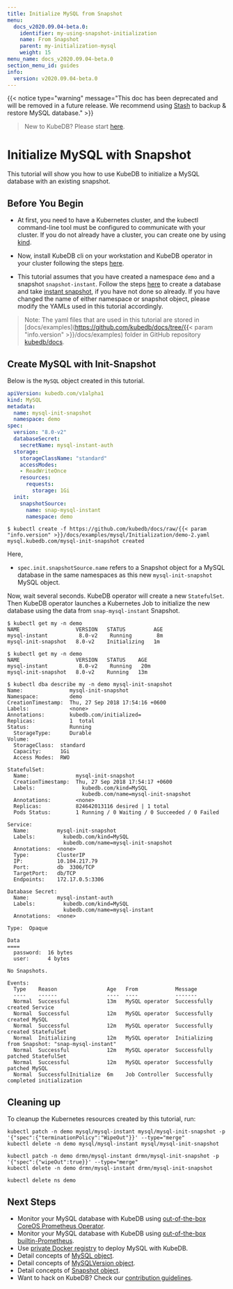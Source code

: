 ```yaml
---
title: Initialize MySQL from Snapshot
menu:
  docs_v2020.09.04-beta.0:
    identifier: my-using-snapshot-initialization
    name: From Snapshot
    parent: my-initialization-mysql
    weight: 15
menu_name: docs_v2020.09.04-beta.0
section_menu_id: guides
info:
  version: v2020.09.04-beta.0
---
```


{{< notice type="warning" message="This doc has been deprecated and will be removed in a future release. We recommend using [Stash](/docs/v2020.09.04-beta.0/guides/mysql/snapshot/stash) to backup & restore MySQL database." >}}

> New to KubeDB? Please start [here](/docs/v2020.09.04-beta.0/concepts/README).

# Initialize MySQL with Snapshot

This tutorial will show you how to use KubeDB to initialize a MySQL database with an existing snapshot.

## Before You Begin

- At first, you need to have a Kubernetes cluster, and the kubectl command-line tool must be configured to communicate with your cluster. If you do not already have a cluster, you can create one by using [kind](https://kind.sigs.k8s.io/docs/user/quick-start/).

- Now, install KubeDB cli on your workstation and KubeDB operator in your cluster following the steps [here](/docs/v2020.09.04-beta.0/setup/README).

- This tutorial assumes that you have created a namespace `demo` and a snapshot `snapshot-instant`. Follow the steps [here](/docs/v2020.09.04-beta.0/guides/mysql/snapshot/backup-and-restore) to create a database and take [instant snapshot](/docs/v2020.09.04-beta.0/guides/mysql/snapshot/backup-and-restore#instant-backups), if you have not done so already. If you have changed the name of either namespace or snapshot object, please modify the YAMLs used in this tutorial accordingly.

> Note: The yaml files that are used in this tutorial are stored in [docs/examples](https://github.com/kubedb/docs/tree/{{< param "info.version" >}}/docs/examples) folder in GitHub repository [kubedb/docs](https://github.com/kubedb/docs).

## Create MySQL with Init-Snapshot

Below is the `MySQL` object created in this tutorial.

```yaml
apiVersion: kubedb.com/v1alpha1
kind: MySQL
metadata:
  name: mysql-init-snapshot
  namespace: demo
spec:
  version: "8.0-v2"
  databaseSecret:
    secretName: mysql-instant-auth
  storage:
    storageClassName: "standard"
    accessModes:
    - ReadWriteOnce
    resources:
      requests:
        storage: 1Gi
  init:
    snapshotSource:
      name: snap-mysql-instant
      namespace: demo
```

```console
$ kubectl create -f https://github.com/kubedb/docs/raw/{{< param "info.version" >}}/docs/examples/mysql/Initialization/demo-2.yaml
mysql.kubedb.com/mysql-init-snapshot created
```

Here,

- `spec.init.snapshotSource.name` refers to a Snapshot object for a MySQL database in the same namespaces as this new `mysql-init-snapshot` MySQL object.

Now, wait several seconds. KubeDB operator will create a new `StatefulSet`. Then KubeDB operator launches a Kubernetes Job to initialize the new database using the data from `snap-mysql-instant` Snapshot.

```console
$ kubectl get my -n demo
NAME                  VERSION   STATUS         AGE
mysql-instant          8.0-v2    Running        8m
mysql-init-snapshot   8.0-v2    Initializing   1m

$ kubectl get my -n demo
NAME                  VERSION   STATUS    AGE
mysql-instant          8.0-v2    Running   20m
mysql-init-snapshot   8.0-v2    Running   13m

$ kubectl dba describe my -n demo mysql-init-snapshot
Name:               mysql-init-snapshot
Namespace:          demo
CreationTimestamp:  Thu, 27 Sep 2018 17:54:16 +0600
Labels:             <none>
Annotations:        kubedb.com/initialized=
Replicas:           1  total
Status:             Running
  StorageType:      Durable
Volume:
  StorageClass:  standard
  Capacity:      1Gi
  Access Modes:  RWO

StatefulSet:
  Name:               mysql-init-snapshot
  CreationTimestamp:  Thu, 27 Sep 2018 17:54:17 +0600
  Labels:               kubedb.com/kind=MySQL
                        kubedb.com/name=mysql-init-snapshot
  Annotations:        <none>
  Replicas:           824642013116 desired | 1 total
  Pods Status:        1 Running / 0 Waiting / 0 Succeeded / 0 Failed

Service:
  Name:         mysql-init-snapshot
  Labels:         kubedb.com/kind=MySQL
                  kubedb.com/name=mysql-init-snapshot
  Annotations:  <none>
  Type:         ClusterIP
  IP:           10.104.217.79
  Port:         db  3306/TCP
  TargetPort:   db/TCP
  Endpoints:    172.17.0.5:3306

Database Secret:
  Name:         mysql-instant-auth
  Labels:         kubedb.com/kind=MySQL
                  kubedb.com/name=mysql-instant
  Annotations:  <none>
  
Type:  Opaque
  
Data
====
  password:  16 bytes
  user:      4 bytes

No Snapshots.

Events:
  Type    Reason                Age   From            Message
  ----    ------                ----  ----            -------
  Normal  Successful            13m   MySQL operator  Successfully created Service
  Normal  Successful            12m   MySQL operator  Successfully created MySQL
  Normal  Successful            12m   MySQL operator  Successfully created StatefulSet
  Normal  Initializing          12m   MySQL operator  Initializing from Snapshot: "snap-mysql-instant"
  Normal  Successful            12m   MySQL operator  Successfully patched StatefulSet
  Normal  Successful            12m   MySQL operator  Successfully patched MySQL
  Normal  SuccessfulInitialize  6m    Job Controller  Successfully completed initialization
```

## Cleaning up

To cleanup the Kubernetes resources created by this tutorial, run:

```console
kubectl patch -n demo mysql/mysql-instant mysql/mysql-init-snapshot -p '{"spec":{"terminationPolicy":"WipeOut"}}' --type="merge"
kubectl delete -n demo mysql/mysql-instant mysql/mysql-init-snapshot

kubectl patch -n demo drmn/mysql-instant drmn/mysql-init-snapshot -p '{"spec":{"wipeOut":true}}' --type="merge"
kubectl delete -n demo drmn/mysql-instant drmn/mysql-init-snapshot

kubectl delete ns demo
```

## Next Steps

- Monitor your MySQL database with KubeDB using [out-of-the-box CoreOS Prometheus Operator](/docs/v2020.09.04-beta.0/guides/mysql/monitoring/using-coreos-prometheus-operator).
- Monitor your MySQL database with KubeDB using [out-of-the-box builtin-Prometheus](/docs/v2020.09.04-beta.0/guides/mysql/monitoring/using-builtin-prometheus).
- Use [private Docker registry](/docs/v2020.09.04-beta.0/guides/mysql/private-registry/using-private-registry) to deploy MySQL with KubeDB.
- Detail concepts of [MySQL object](/docs/v2020.09.04-beta.0/concepts/databases/mysql).
- Detail concepts of [MySQLVersion object](/docs/v2020.09.04-beta.0/concepts/catalog/mysql).
- Detail concepts of [Snapshot object](/docs/v2020.09.04-beta.0/concepts/snapshot).
- Want to hack on KubeDB? Check our [contribution guidelines](/docs/v2020.09.04-beta.0/CONTRIBUTING).
